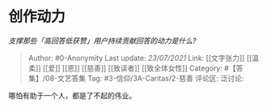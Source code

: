 # 创作动力
*支撑那些「高回答低获赞」用户持续贡献回答的动力是什么?*

> Author: #0-Anonymity
> Last update: *23/07/2021*
> Link: [[文字张力]] [[温柔]] [[爱]] [[恩]] [[慈善]] [[致读者]] [[致全体女性]]
> Category: #【答集】/08-文艺答集
> Tag: #3-信仰/3A-Caritas/2-慈善
> 评论区:
> 泛讨论:

哪怕有助于一个人，都是了不起的伟业。
